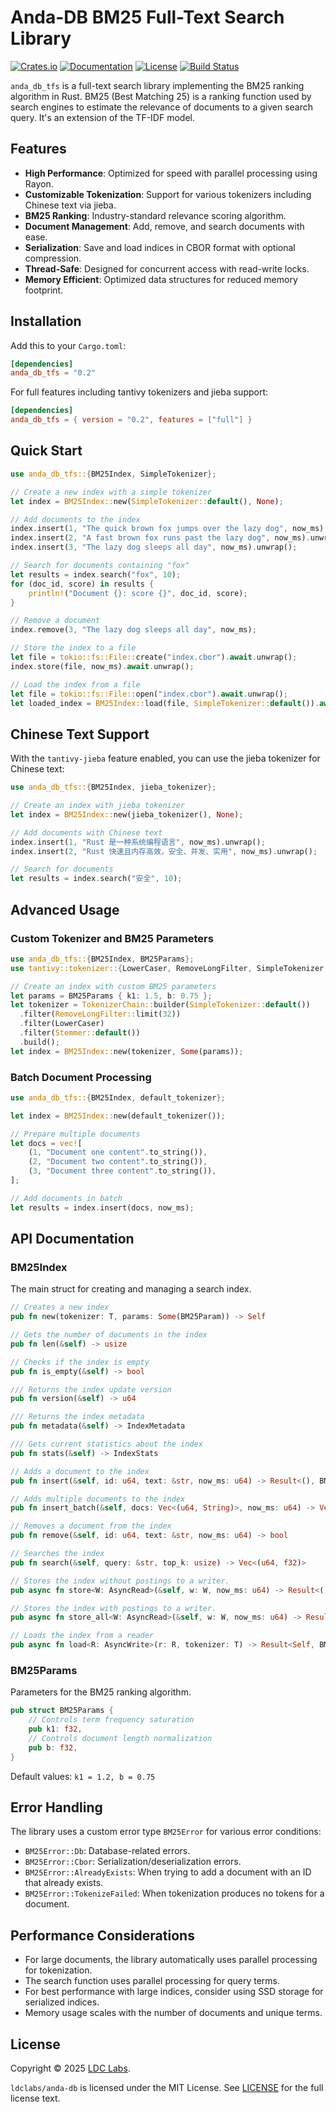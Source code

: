 # Anda-DB BM25 Full-Text Search Library

[![Crates.io](https://img.shields.io/crates/v/anda_db_tfs)](https://crates.io/crates/anda_db_tfs)
[![Documentation](https://docs.rs/anda_db_tfs/badge.svg)](https://docs.rs/anda_db_tfs)
[![License](https://img.shields.io/badge/license-MIT-blue.svg)](LICENSE)
[![Build Status](https://github.com/ldclabs/anda-db/actions/workflows/test.yml/badge.svg)](https://github.com/ldclabs/anda-db/actions)

`anda_db_tfs` is a full-text search library implementing the BM25 ranking algorithm in Rust. BM25 (Best Matching 25) is a ranking function used by search engines to estimate the relevance of documents to a given search query. It's an extension of the TF-IDF model.

## Features

- **High Performance**: Optimized for speed with parallel processing using Rayon.
- **Customizable Tokenization**: Support for various tokenizers including Chinese text via jieba.
- **BM25 Ranking**: Industry-standard relevance scoring algorithm.
- **Document Management**: Add, remove, and search documents with ease.
- **Serialization**: Save and load indices in CBOR format with optional compression.
- **Thread-Safe**: Designed for concurrent access with read-write locks.
- **Memory Efficient**: Optimized data structures for reduced memory footprint.

## Installation

Add this to your `Cargo.toml`:

```toml
[dependencies]
anda_db_tfs = "0.2"
```

For full features including tantivy tokenizers and jieba support:

```toml
[dependencies]
anda_db_tfs = { version = "0.2", features = ["full"] }
```

## Quick Start

```rust
use anda_db_tfs::{BM25Index, SimpleTokenizer};

// Create a new index with a simple tokenizer
let index = BM25Index::new(SimpleTokenizer::default(), None);

// Add documents to the index
index.insert(1, "The quick brown fox jumps over the lazy dog", now_ms).unwrap();
index.insert(2, "A fast brown fox runs past the lazy dog", now_ms).unwrap();
index.insert(3, "The lazy dog sleeps all day", now_ms).unwrap();

// Search for documents containing "fox"
let results = index.search("fox", 10);
for (doc_id, score) in results {
    println!("Document {}: score {}", doc_id, score);
}

// Remove a document
index.remove(3, "The lazy dog sleeps all day", now_ms);

// Store the index to a file
let file = tokio::fs::File::create("index.cbor").await.unwrap();
index.store(file, now_ms).await.unwrap();

// Load the index from a file
let file = tokio::fs::File::open("index.cbor").await.unwrap();
let loaded_index = BM25Index::load(file, SimpleTokenizer::default()).await.unwrap();
```

## Chinese Text Support

With the `tantivy-jieba` feature enabled, you can use the jieba tokenizer for Chinese text:

```rust
use anda_db_tfs::{BM25Index, jieba_tokenizer};

// Create an index with jieba tokenizer
let index = BM25Index::new(jieba_tokenizer(), None);

// Add documents with Chinese text
index.insert(1, "Rust 是一种系统编程语言", now_ms).unwrap();
index.insert(2, "Rust 快速且内存高效，安全、并发、实用", now_ms).unwrap();

// Search for documents
let results = index.search("安全", 10);
```

## Advanced Usage

### Custom Tokenizer and BM25 Parameters

```rust
use anda_db_tfs::{BM25Index, BM25Params};
use tantivy::tokenizer::{LowerCaser, RemoveLongFilter, SimpleTokenizer, Stemmer};

// Create an index with custom BM25 parameters
let params = BM25Params { k1: 1.5, b: 0.75 };
let tokenizer = TokenizerChain::builder(SimpleTokenizer::default())
  .filter(RemoveLongFilter::limit(32))
  .filter(LowerCaser)
  .filter(Stemmer::default())
  .build();
let index = BM25Index::new(tokenizer, Some(params));
```

### Batch Document Processing

```rust
use anda_db_tfs::{BM25Index, default_tokenizer};

let index = BM25Index::new(default_tokenizer());

// Prepare multiple documents
let docs = vec![
    (1, "Document one content".to_string()),
    (2, "Document two content".to_string()),
    (3, "Document three content".to_string()),
];

// Add documents in batch
let results = index.insert(docs, now_ms);
```

## API Documentation

### BM25Index

The main struct for creating and managing a search index.

```rust
// Creates a new index
pub fn new(tokenizer: T, params: Some(BM25Param)) -> Self

// Gets the number of documents in the index
pub fn len(&self) -> usize

// Checks if the index is empty
pub fn is_empty(&self) -> bool

/// Returns the index update version
pub fn version(&self) -> u64

/// Returns the index metadata
pub fn metadata(&self) -> IndexMetadata

/// Gets current statistics about the index
pub fn stats(&self) -> IndexStats

// Adds a document to the index
pub fn insert(&self, id: u64, text: &str, now_ms: u64) -> Result<(), BM25Error>

// Adds multiple documents to the index
pub fn insert_batch(&self, docs: Vec<(u64, String)>, now_ms: u64) -> Vec<Result<(), BM25Error>>

// Removes a document from the index
pub fn remove(&self, id: u64, text: &str, now_ms: u64) -> bool

// Searches the index
pub fn search(&self, query: &str, top_k: usize) -> Vec<(u64, f32)>

// Stores the index without postings to a writer.
pub async fn store<W: AsyncRead>(&self, w: W, now_ms: u64) -> Result<(), BM25Error>

// Stores the index with postings to a writer.
pub async fn store_all<W: AsyncRead>(&self, w: W, now_ms: u64) -> Result<(), BM25Error>

// Loads the index from a reader
pub async fn load<R: AsyncWrite>(r: R, tokenizer: T) -> Result<Self, BM25Error>
```

### BM25Params

Parameters for the BM25 ranking algorithm.

```rust
pub struct BM25Params {
    // Controls term frequency saturation
    pub k1: f32,
    // Controls document length normalization
    pub b: f32,
}
```

Default values: `k1 = 1.2, b = 0.75`

## Error Handling

The library uses a custom error type `BM25Error` for various error conditions:

- `BM25Error::Db`: Database-related errors.
- `BM25Error::Cbor`: Serialization/deserialization errors.
- `BM25Error::AlreadyExists`: When trying to add a document with an ID that already exists.
- `BM25Error::TokenizeFailed`: When tokenization produces no tokens for a document.

## Performance Considerations

- For large documents, the library automatically uses parallel processing for tokenization.
- The search function uses parallel processing for query terms.
- For best performance with large indices, consider using SSD storage for serialized indices.
- Memory usage scales with the number of documents and unique terms.

## License
Copyright © 2025 [LDC Labs](https://github.com/ldclabs).

`ldclabs/anda-db` is licensed under the MIT License. See [LICENSE](../../LICENSE) for the full license text.